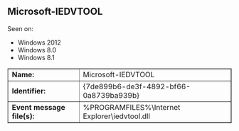 ## Microsoft-IEDVTOOL

Seen on:
* Windows 2012
* Windows 8.0
* Windows 8.1

<table border="1" class="docutils">
  <tbody>
    <tr>
      <td><b>Name:</b></td>
      <td>Microsoft-IEDVTOOL</td>
    </tr>
    <tr>
      <td><b>Identifier:</b></td>
      <td>{7de899b6-de3f-4892-bf66-0a8739ba939b}</td>
    </tr>
    <tr>
      <td><b>Event message file(s):</b></td>
      <td>%PROGRAMFILES%\Internet Explorer\iedvtool.dll</td>
    </tr>
  </tbody>
</table>

&nbsp;

